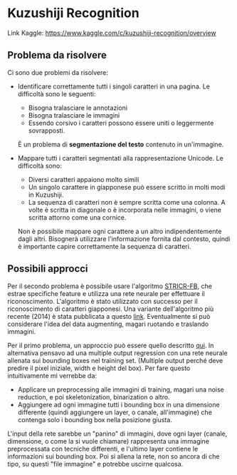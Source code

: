 # Kuzushiji Recognition

Link Kaggle: https://www.kaggle.com/c/kuzushiji-recognition/overview

## Problema da risolvere

Ci sono due problemi da risolvere:

- Identificare correttamente tutti i singoli caratteri in una pagina. Le difficoltà sono le seguenti:

  - Bisogna tralasciare le annotazioni
  - Bisogna tralasciare le immagini
  - Essendo corsivo i caratteri possono essere uniti o leggermente sovrapposti.

   È un problema di **segmentazione del testo** contenuto in un'immagine. 

- Mappare tutti i caratteri segmentati alla rappresentazione Unicode. Le difficoltà sono:

  - Diversi caratteri appaiono molto simili
  - Un singolo carattere in giapponese può essere scritto in molti modi in Kuzushiji.
  - La sequenza di caratteri non è sempre scritta come una colonna. A volte è scritta in diagonale o è incorporata nelle immagini, o viene scritta attorno come una cornice.

  Non è possibile mappare ogni carattere a un altro indipendentemente dagli altri. Bisognerà utilizzare l'informazione fornita dal contesto, quindi è importante capire correttamente la sequenza di caratteri.

## Possibili approcci

Per il secondo problema è possibile usare l'algoritmo [STRICR-FB](https://www.researchgate.net/profile/Milos_Manic/publication/224158091_STRICR-FB_a_novel_Size-Translation-Rotation-Invariant_Character_Recognition_method/links/547608060cf29afed6141bfe/STRICR-FB-a-novel-Size-Translation-Rotation-Invariant-Character-Recognition-method.pdf), che estrae specifiche feature e utilizza una rete neurale per effettuare il riconoscimento. L'algoritmo è stato utilizzato con successo per il riconoscimento di caratteri giapponesi. Una variante dell'algoritmo più recente (2014) è stata pubblicata a questo [link](https://www.researchgate.net/publication/273311050_An_Algorithm_for_Japanese_Character_Recognition). Eventualmente si può considerare l'idea del data augmenting, magari ruotando e traslando immagini.

Per il primo problema, un approccio può essere quello descritto [qui](https://arxiv.org/pdf/1906.05229.pdf).
In alternativa pensavo ad una multiple output regression con una rete neurale allenata sui bounding boxes nel training set. (Multiple output perché deve predire il pixel iniziale, width e height del box).
Per fare questo intuitivamente mi verrebbe da:

- Applicare un preprocessing alle immagini di training, magari una noise reduction, e poi skeletonization, binarization o altro.
- Aggiungere ad ogni immagine tutti i bounding box in una dimensione differente (quindi aggiungere un layer, o canale, all'immagine) che contenga solo i bounding box nella posizione giusta.

L'input della rete sarebbe un "panino" di immagini, dove ogni layer (canale, dimensione, o come la si vuole chiamare) rappresenta una immagine preprocessata con tecniche differenti, e l'ultimo layer contiene le informazioni sui bounding box. Poi si allena la rete, non so ancora di che tipo, su questi "file immagine" e potrebbe uscirne qualcosa.
